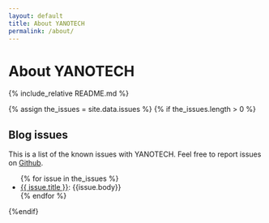 ```yaml
---
layout: default
title: About YANOTECH
permalink: /about/
---
```


# About YANOTECH
{% include_relative README.md %} <!-- Include relative so that we can use README.md as a base, and keep the styling -->

{% assign the_issues = site.data.issues %}
{% if the_issues.length > 0 %} <!-- We only show the Blog issues section if the JSON file has at least one entry -->
## Blog issues

This is a list of the known issues with YANOTECH. Feel free to report issues on [Github][yanotech-issues].

[yanotech-issues]: https://github.com/juandesant/YANOTECH/issues "Issues on YANOTECH repository."

<ul>
{% for issue in the_issues %}
<li><a href="{{issue.url}}">{{ issue.title }}</a>: {{issue.body}}</li>
{% endfor %}
</ul>

{%endif} <!-- if the_issues.length > 0 -->